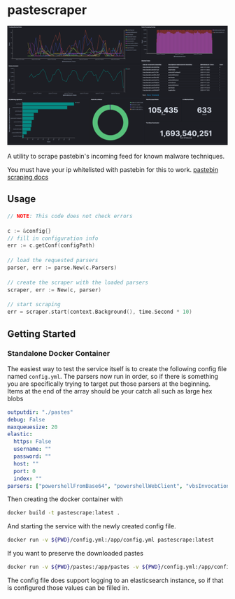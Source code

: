 # pastescraper

![Example Dashboard](screenshots/elk1.png)

A utility to scrape pastebin's incoming feed for known malware techniques.

You must have your ip whitelisted with pastebin for this to work.
[pastebin scraping docs](https://pastebin.com/doc_scraping_api)

## Usage

```go
// NOTE: This code does not check errors

c := &config{}
// fill in configuration info
err := c.getConf(configPath)

// load the requested parsers
parser, err := parse.New(c.Parsers)

// create the scraper with the loaded parsers
scraper, err := New(c, parser)

// start scraping
err = scraper.start(context.Background(), time.Second * 10)
```
## Getting Started

### Standalone Docker Container
The easiest way to test the service itself is to create the following config file named `config.yml`. The parsers now run in order, so if there is something you are specifically trying to target put those parsers at the beginning. Items at the end of the array should be your catch all such as large hex blobs

```yaml
outputdir: "./pastes"
debug: False
maxqueuesize: 20
elastic:
  https: False
  username: ""
  password: ""
  host: ""
  port: 0
  index: ""
parsers: ["powershellFromBase64", "powershellWebClient", "vbsInvocation", "powershellScript", "powershellKeyword", "pythonSyscall", "bashHeader", "base64MZHeader", "base64ELFHeader", "rawMZHeader", "rawMachOHeader", "reverseBase64MZHeader", "reverseBase64ELFHeader", "largeHexBlob", "base64HighEntropy"]
```

Then creating the docker container with
```bash
docker build -t pastescrape:latest .
```

And starting the service with the newly created config file.

```bash
docker run -v ${PWD}/config.yml:/app/config.yml pastescrape:latest
```

If you want to preserve the downloaded pastes

```bash
docker run -v ${PWD}/pastes:/app/pastes -v ${PWD}/config.yml:/app/config.yml pastescrape:latest
```

The config file does support logging to an elasticsearch instance, so if that is configured those values can be filled in.


